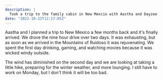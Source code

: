 ```yaml
---
description: |
  Took a trip to the family cabin in New Mexcio with Aastha and Dayzee. The cabin was magical.
date: "2022-10-23T12:17:05Z"
---
```


Aastha and I planned a trip to New Mexico a few months back and it's finally arrived. We drove the nine hour drive over two days. It was exhausting, but as soon as we arrived in the Mountains of Ruidoso it was rejuvenating. We spent the first day drinking, gaming, and watching movies because it was wicked windy outside.

The wind has diminished on the second day and we are looking at taking a little hike, preparing for the winter weather, and more lounging. I still have to work on Monday, but I don't think it will be too bad.
